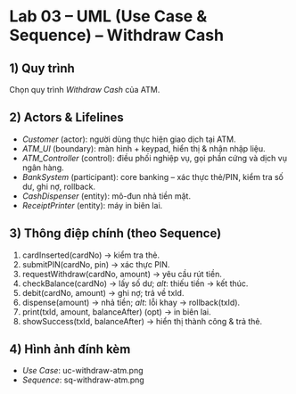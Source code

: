 # Lab 03 – UML (Use Case & Sequence) – Withdraw Cash

## 1) Quy trình
Chọn quy trình *Withdraw Cash* của ATM.

## 2) Actors & Lifelines
- *Customer*
(actor): người dùng thực hiện giao dịch tại ATM.
- *ATM_UI*
(boundary): màn hình + keypad, hiển thị & nhận nhập liệu.
- *ATM_Controller*
(control): điều phối nghiệp vụ, gọi phần cứng và dịch vụ ngân hàng.
- *BankSystem*
(participant): core banking – xác thực thẻ/PIN, kiểm tra số dư, ghi nợ, rollback.
- *CashDispenser*
(entity): mô-đun nhả tiền mặt.
- *ReceiptPrinter*
(entity): máy in biên lai.

## 3) Thông điệp chính (theo Sequence)
1. cardInserted(cardNo) → kiểm tra thẻ.
2. submitPIN(cardNo, pin) → xác thực PIN.
3. requestWithdraw(cardNo, amount) → yêu cầu rút tiền.
4. checkBalance(cardNo) → lấy số dư; *alt*: thiếu tiền → kết thúc.
5. debit(cardNo, amount) → ghi nợ; trả về txId.
6. dispense(amount) → nhả tiền; *alt*: lỗi khay → rollback(txId).
7. print(txId, amount, balanceAfter) (opt) → in biên lai.
8. showSuccess(txId, balanceAfter) → hiển thị thành công & trả thẻ.

## 4) Hình ảnh đính kèm
- *Use Case*: uc-withdraw-atm.png
- *Sequence*: sq-withdraw-atm.png


